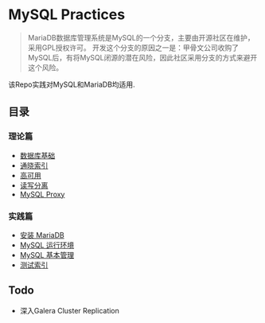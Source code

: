 # MySQL Practices
> MariaDB数据库管理系统是MySQL的一个分支，主要由开源社区在维护，采用GPL授权许可。
开发这个分支的原因之一是：甲骨文公司收购了MySQL后，有将MySQL闭源的潜在风险，因此社区采用分支的方式来避开这个风险。

该Repo实践对MySQL和MariaDB均适用.

## 目录

### 理论篇

* [数据库基础](fundamentals.md)
* [通晓索引](index.md)
* [高可用](high_availability.md)
* [读写分离](read_write_splitting.md)
* [MySQL Proxy](mysql_proxy.md)


### 实践篇

* [安装 MariaDB](deploy_mariadb.sh) 
* [MySQL 运行环境](basic_mariadb.sh)
* [MySQL 基本管理](manage_mariadb.sh)
* [测试索引](test_index/)


## Todo

* 深入Galera Cluster Replication
